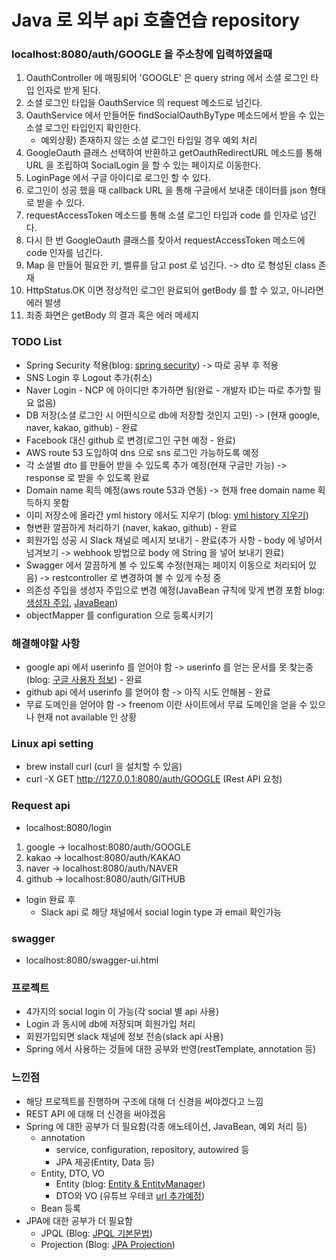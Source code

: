 # Java 로 외부 api 호출연습 repository

### localhost:8080/auth/GOOGLE 을 주소창에 입력하였을때

1. OauthController 에 매핑되어 'GOOGLE' 은 query string 에서 소셜 로그인 타입 인자로 받게 된다.
2. 소셜 로그인 타입을 OauthService 의 request 메소드로 넘긴다.
3. OauthService 에서 만들어둔 findSocialOauthByType 메소드에서 받을 수 있는 소셜 로그인 타입인지 확인한다.
    - 예외상황) 존재하지 않는 소셜 로그인 타입일 경우 예외 처리
4. GoogleOauth 클래스 선택하여 반환하고 getOauthRedirectURL 메소드를 통해 URL 을 조립하여 SocialLogin 을 할 수 있는 페이지로 이동한다.
5. LoginPage 에서 구글 아이디로 로그인 할 수 있다.
6. 로그인이 성공 했을 때 callback URL 을 통해 구글에서 보내준 데이터를 json 형태로 받을 수 있다.
7. requestAccessToken 메소드를 통해 소셜 로그인 타입과 code 를 인자로 넘긴다.
8. 다시 한 번 GoogleOauth 클래스를 찾아서 requestAccessToken 메소드에 code 인자를 넘긴다.
9. Map 을 만들어 필요한 키, 벨류를 담고 post 로 넘긴다. -> dto 로 형성된 class 존재
10. HttpStatus.OK 이면 정상적인 로그인 완료되어 getBody 를 할 수 있고, 아니라면 에러 발생
11. 최종 화면은 getBody 의 결과 혹은 에러 메세지

### TODO List

- Spring Security 적용(blog: [spring security](https://mangkyu.tistory.com/76)) -> 따로 공부 후 적용
- SNS Login 후 Logout 추가(취소)
- Naver Login - NCP 에 아이디만 추가하면 됨(완료 - 개발자 ID는 따로 추가할 필요 없음)
- DB 저장(소셜 로그인 시 어떤식으로 db에 저장할 것인지 고민) -> (현재 google, naver, kakao, github) - 완료
- Facebook 대신 github 로 변경(로그인 구현 예정 - 완료)
- AWS route 53 도입하여 dns 으로 sns 로그인 가능하도록 예정
- 각 소셜별 dto 를 만들어 받을 수 있도록 추가 예정(현재 구글만 가능) -> response 로 받을 수 있도록 완료
- Domain name 획득 예정(aws route 53과 연동) -> 현재 free domain name 획득하지 못함
- 이미 저장소에 올라간 yml history 에서도 지우기 (blog: [yml history 지우기](https://gmlwjd9405.github.io/2018/05/17/git-delete-incorrect-files.html))
- 형변환 깔끔하게 처리하기 (naver, kakao, github) - 완료
- 회원가입 성공 시 Slack 채널로 메시지 보내기 - 완료(추가 사항 - body 에 넣어서 넘겨보기 -> webhook 방법으로 body 에 String 을 넣어 보내기 완료)
- Swagger 에서 깔끔하게 볼 수 있도록 수정(현재는 페이지 이동으로 처리되어 있음) -> restcontroller 로 변경하여 볼 수 있게 수정 중
- 의존성 주입을 생성자 주입으로 변경 예정(JavaBean 규칙에 맞게 변경 포함 blog: [생성자 주입](https://madplay.github.io/post/why-constructor-injection-is-better-than-field-injection), [JavaBean](https://imasoftwareengineer.tistory.com/101))
- objectMapper 를 configuration 으로 등록시키기

### 해결해야할 사항

- google api 에서 userinfo 를 얻어야 함 -> userinfo 를 얻는 문서를 못 찾는중 (blog: [구글 사용자 정보](https://nect2r.tistory.com/9)) - 완료
- github api 에서 userinfo 를 얻어야 함 -> 아직 시도 안해봄 - 완료
- 무료 도메인을 얻어야 함 -> freenom 이란 사이트에서 무료 도메인을 얻을 수 있으나 현재 not available 인 상황

### Linux api setting

- brew install curl (curl 을 설치할 수 있음)
- curl -X GET http://127.0.0.1:8080/auth/GOOGLE (Rest API 요청)

### Request api

- localhost:8080/login
1. google -> localhost:8080/auth/GOOGLE
2. kakao -> localhost:8080/auth/KAKAO
3. naver -> localhost:8080/auth/NAVER
4. github -> localhost:8080/auth/GITHUB

- login 완료 후
    - Slack api 로 해당 채널에서 social login type 과 email 확인가능

### swagger

- localhost:8080/swagger-ui.html

### 프로젝트

- 4가지의 social login 이 가능(각 social 별 api 사용)
- Login 과 동시에 db에 저장되며 회원가입 처리
- 회원가입되면 slack 채널에 정보 전송(slack api 사용)
- Spring 에서 사용하는 것들에 대한 공부와 반영(restTemplate, annotation 등)

### 느낀점

- 해당 프로젝트를 진행하며 구조에 대해 더 신경을 써야겠다고 느낌
- REST API 에 대해 더 신경을 써야겠음
- Spring 에 대한 공부가 더 필요함(각종 애노테이션, JavaBean, 예외 처리 등)
    - annotation
        * service, configuration, repository, autowired 등
        * JPA 제공(Entity, Data 등)
    - Entity, DTO, VO
        * Entity (blog: [Entity & EntityManager](https://perfectacle.github.io/2018/01/14/jpa-entity-manager-factory/))
        * DTO와 VO (유튜브 우테코 [url 추가예정]())
    - Bean 등록
 - JPA에 대한 공부가 더 필요함
    - JPQL (Blog: [JPQL 기본문법](https://sun-22.tistory.com/75))
    - Projection (Blog: [JPA Projection](https://velog.io/@max9106/JPA-Projection))
